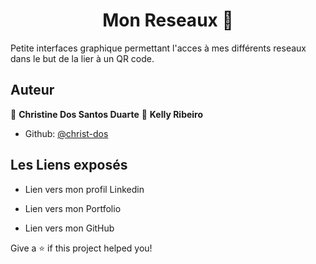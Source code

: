 <h1 align="center">Mon Reseaux 👋</h1>
<p>
</p>
Petite interfaces graphique permettant l'acces à mes différents reseaux dans le but de la lier à un QR code.


## Auteur

👤 **Christine Dos Santos Duarte**
👤 **Kelly Ribeiro**

* Github: [@christ-dos](https://github.com/christ-dos)

## Les Liens exposés

- Lien vers mon profil Linkedin

- Lien vers mon Portfolio

- Lien vers mon GitHub

Give a ⭐️ if this project helped you!

